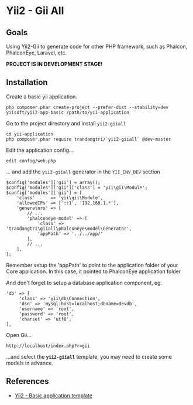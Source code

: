 Yii2 - Gii All
===========

Goals
------------

Using Yii2-Gii to generate code for other PHP framework, such as Phalcon, PhalconEye, Laravel, etc.

**PROJECT IS IN DEVELOPMENT STAGE!**


Installation
------------

Create a basic yii application.

    php composer.phar create-project --prefer-dist --stability=dev yiisoft/yii2-app-basic /path/to/yii-application

Go to the project directory and install ``yii2-giiall``

    cd yii-application
    php composer.phar require trandangtri/`yii2-giiall` @dev-master

Edit the application config...

    edit config/web.php

... and add the `yii2-giiall` generator in the `YII_ENV_DEV` section

    $config['modules']['gii'] = array();
    $config['modules']['gii']['class'] = 'yii\gii\Module';
    $config['modules']['gii'] = [
        'class'      => 'yii\gii\Module',
        'allowedIPs' => ['::1', '192.168.1.*'],
        'generators' => [
            // ...
            'phalconeye-model' => [
                'class' => 'trandangtri\giiall\phalconeye\model\Generator',
                'appPath' => '../../app/'
            ],
            // ...
        ],
    ];


Remember setup the 'appPath' to point to the application folder of your Core application. In this case, it pointed to PhalconEye application folder

And don't forget to setup a database application component, eg.

    'db' => [
         'class' => 'yii\db\Connection',
         'dsn' => 'mysql:host=localhost;dbname=devdb',
         'username' => 'root',
         'password' => 'root',
         'charset' => 'utf8',
    ],

Open Gii...

    http://localhost/index.php?r=gii

...and select the **`yii2-giiall`** template, you may need to create some models in advance.

References
------------
* [Yii2 - Basic application template](http://www.yiiframework.com/doc-2.0/guide-apps-basic.html)